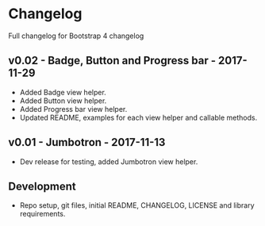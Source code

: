 # Changelog

Full changelog for Bootstrap 4 changelog

## v0.02 - Badge, Button and Progress bar - 2017-11-29

* Added Badge view helper.
* Added Button view helper.
* Added Progress bar view helper.
* Updated README, examples for each view helper and callable methods. 

## v0.01 - Jumbotron - 2017-11-13

* Dev release for testing, added Jumbotron view helper.

## Development

* Repo setup, git  files, initial README, CHANGELOG, LICENSE and library requirements.
